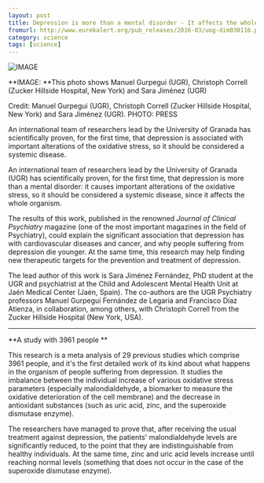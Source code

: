 ```yaml
---
layout: post
title: Depression is more than a mental disorder - It affects the whole organism | EurekAlert! Science News
fromurl: http://www.eurekalert.org/pub_releases/2016-03/uog-dim030116.php
category: science
tags: [science]
---
```


![IMAGE](http://media.eurekalert.org/multimedia_prod/pub/web/110156_web.jpg)

**IMAGE: **This photo shows Manuel Gurpegui (UGR), Christoph Correll (Zucker Hillside Hospital, New York) and Sara Jiménez (UGR)

Credit: Manuel Gurpegui (UGR), Christoph Correll (Zucker Hillside Hospital,
New York) and Sara Jiménez (UGR). PHOTO: PRESS

An international team of researchers lead by the University of Granada has
scientifically proven, for the first time, that depression is associated with
important alterations of the oxidative stress, so it should be considered a
systemic disease.

An international team of researchers lead by the University of Granada (UGR)
has scientifically proven, for the first time, that depression is more than a
mental disorder: it causes important alterations of the oxidative stress, so
it should be considered a systemic disease, since it affects the whole
organism.

The results of this work, published in the renowned _Journal of Clinical
Psychiatry_ magazine (one of the most important magazines in the field of
Psychiatry), could explain the significant association that depression has
with cardiovascular diseases and cancer, and why people suffering from
depression die younger. At the same time, this research may help finding new
therapeutic targets for the prevention and treatment of depression.

The lead author of this work is Sara Jiménez Fernández, PhD student at the UGR
and psychiatrist at the Child and Adolescent Mental Health Unit at Jaén
Medical Center (Jaén, Spain). The co-authors are the UGR Psychiatry professors
Manuel Gurpegui Fernández de Legaria and Francisco Díaz Atienza, in
collaboration, among others, with Christoph Correll from the Zucker Hillside
Hospital (New York, USA).

****

**A study with 3961 people **

This research is a meta analysis of 29 previous studies which comprise 3961
people, and it's the first detailed work of its kind about what happens in the
organism of people suffering from depression. It studies the imbalance between
the individual increase of various oxidative stress parameters (especially
malondialdehyde, a biomarker to measure the oxidative deterioration of the
cell membrane) and the decrease in antioxidant substances (such as uric acid,
zinc, and the superoxide dismutase enzyme).

The researchers have managed to prove that, after receiving the usual
treatment against depression, the patients' malondialdehyde levels are
significantly reduced, to the point that they are indistinguishable from
healthy individuals. At the same time, zinc and uric acid levels increase
until reaching normal levels (something that does not occur in the case of the
superoxide dismutase enzyme).

###


